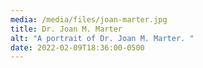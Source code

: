 ```yaml
---
media: /media/files/joan-marter.jpg
title: Dr. Joan M. Marter
alt: "A portrait of Dr. Joan M. Marter. "
date: 2022-02-09T18:36:00-0500
---
```

